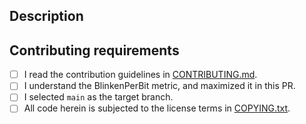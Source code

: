 ## Description
<!-- Clearly describe the purpose of the change/improvement you're proposing or feature you're aiming to add. -->

## Contributing requirements
<!-- Make sure your PR conforms to the requirements set out in CONTRIBUTING.md: -->

<!-- 
When ticking below boxes, please don't leave spaces between the 'x' and the square brackets, as that breaks the checkbox rendering in the PRs.
Right: [x]
Wrong: [x ]
-->
* [ ] I read the contribution guidelines in [CONTRIBUTING.md](http://github.com/PlummersSoftwareLLC/NightDriverStrip/blob/main/CONTRIBUTING.md).
* [ ] I understand the BlinkenPerBit metric, and maximized it in this PR.
* [ ] I selected `main` as the target branch.
* [ ] All code herein is subjected to the license terms in [COPYING.txt](http://github.com/PlummersSoftwareLLC/NightDriverStrip/blob/main/COPYING.txt).